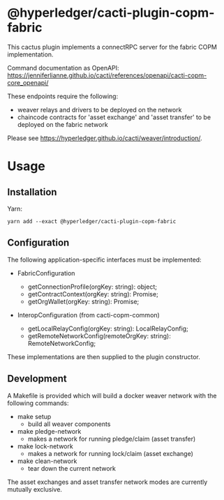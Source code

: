 # @hyperledger/cacti-plugin-copm-fabric

This cactus plugin implements a connectRPC server for the fabric COPM implementation.

Command documentation as OpenAPI:
https://jenniferlianne.github.io/cacti/references/openapi/cacti-copm-core_openapi/

These endpoints require the following:

- weaver relays and drivers to be deployed on the network
- chaincode contracts for 'asset exchange' and 'asset transfer' to be deployed on the fabric network
  
Please see https://hyperledger.github.io/cacti/weaver/introduction/.


# Usage

## Installation

Yarn: 

    yarn add --exact @hyperledger/cacti-plugin-copm-fabric


## Configuration

The following application-specific interfaces must be implemented:

-  FabricConfiguration
   -    getConnectionProfile(orgKey: string): object;
   -    getContractContext(orgKey: string): Promise<FabricContractContext>;
   -    getOrgWallet(orgKey: string): Promise<Wallet>;

-  InteropConfiguration (from cacti-copm-common)
   -    getLocalRelayConfig(orgKey: string): LocalRelayConfig;
   -    getRemoteNetworkConfig(remoteOrgKey: string): RemoteNetworkConfig;

  These implementations are then supplied to the plugin constructor. 

## Development

A Makefile is provided which will build a docker weaver network with the following commands:

- make setup
  - build all weaver components
- make pledge-network
  - makes a network for running pledge/claim (asset transfer)
- make lock-network
  - makes a network for running lock/claim (asset exchange)
- make clean-network
  - tear down the current network
  
The asset exchanges and asset transfer network modes are currently mutually exclusive.
  
  